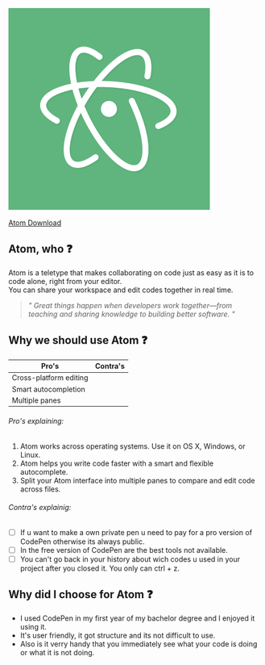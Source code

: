 ![alt text](atom2.png)

[Atom Download](https://atom.io/)

## Atom, who :question: 
Atom is a teletype that makes collaborating on code just as easy as it is to code alone, right from your editor.  
You can share your workspace and edit codes together in real time.

> *" Great things happen when developers work together—from teaching and sharing knowledge to building better software. "*

## Why we should use Atom :question:

Pro's | Contra's 
--- | --- 
 Cross-platform editing|  
Smart autocompletion | 
Multiple panes | 

###### Pro's explaining:
1. Atom works across operating systems. Use it on OS X, Windows, or Linux.
2. Atom helps you write code faster with a smart and flexible autocomplete.
3. Split your Atom interface into multiple panes to compare and edit code across files.

###### Contra's explainig:

- [ ]  If u want to make a own private pen u need to pay for a pro version of CodePen otherwise its always public.
- [ ]  In the free version of CodePen are the best tools not available.
- [ ]  You can't go back in your history about wich codes u used in your project after you closed it. You only can ctrl + z.

## Why did I choose for Atom :question:

* I used CodePen in my first year of my bachelor degree and I enjoyed it using it. 
* It's user friendly, it got structure and its not difficult to use. 
* Also is it verry handy that you immediately see what your code is doing or what it is not doing. 
